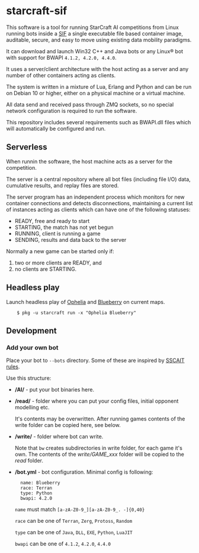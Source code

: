 # starcraft-sif
This software is a tool for running StarCraft AI competitions from Linux running bots inside a [SIF](https://github.com/sylabs/singularity) a single executable file based container image, auditable, secure, and easy to move using existing data mobility paradigms.

It can download and launch Win32 C++ and Java bots or any Linux® bot with support for BWAPI `4.1.2, 4.2.0, 4.4.0`.

It uses a server/client architecture with the host acting as a server and any number of other containers acting as clients.

The system is written in a mixture of Lua, Erlang and Python and can be run on Debian 10 or higher, either on a physical machine or a virtual machine.

All data send and received pass through ZMQ sockets, so no special network configuration is required to run the software.

This repository includes several requirements such as BWAPI.dll files which will automatically be configured and run.

## Serverless
When runnin the software, the host machine acts as a server for the competition.

The server is a central repository where all bot files (including file I/O) data, cumulative results, and replay files are stored.

The server program has an independent process which monitors for new container connections and detects disconnections, maintaining a current list of instances acting as clients which can have one of the following statuses:

- READY, free and ready to start
- STARTING, the match has not yet begun
- RUNNING, client is running a game
- SENDING, results and data back to the server

Normally a new game can be started only if:

1. two or more clients are READY, and 
2. no clients are STARTING.


## Headless play

Launch headless play of [Ophelia](https://liquipedia.net/starcraft/Ophelia) and [Blueberry](https://liquipedia.net/starcraft/Blueberry) on current maps.
```
    $ pkg -u starcraft run -x "Ophelia Blueberry"
```

## Development

### Add your own bot

Place your bot to `--bots` directory. Some of these are inspired by [SSCAIT rules](http://sscaitournament.com/index.php?action=rules).

Use this structure:

- **/AI/** - put your bot binaries here.

- **/read/** - folder where you can put your config files, initial opponent modelling etc.

  It's contents may be overwritten. After running games contents of the write folder can be copied here, see below.

- **/write/** - folder where bot can write.

    Note that `bw` creates subdirectories in write folder, for each game it's own. The contents of the *write/GAME_xxx* folder will be copied to the *read* folder.

- **/bot.yml** - bot configuration. Minimal config is following:

        name: Blueberry 
        race: Terran
        type: Python
        bwapi: 4.2.0

    `name` must match `[a-zA-Z0-9_][a-zA-Z0-9_. -]{0,40}`

    `race` can be one of `Terran`, `Zerg`, `Protoss`, `Random`

    `type` can be one of `Java`, `DLL`, `EXE`, `Python`, `LuaJIT`
    
    `bwapi` can be one of `4.1.2`, `4.2.0`, `4.4.0`
